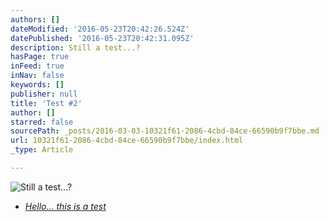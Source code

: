 ```yaml
---
authors: []
dateModified: '2016-05-23T20:42:26.524Z'
datePublished: '2016-05-23T20:42:31.095Z'
description: Still a test...?
hasPage: true
inFeed: true
inNav: false
keywords: []
publisher: null
title: 'Test #2'
author: []
starred: false
sourcePath: _posts/2016-03-03-10321f61-2086-4cbd-84ce-66590b9f7bbe.md
url: 10321f61-2086-4cbd-84ce-66590b9f7bbe/index.html
_type: Article

---
```

![Still a test...?](https://s3-us-west-2.amazonaws.com/the-grid-img/p/178c249aa5723b17708d30b33a785867708b054a.jpg)

* _[Hello... this is a test][0]_

[0]: null